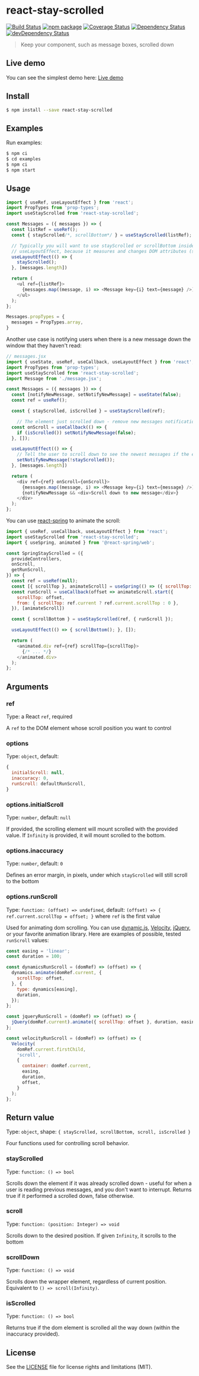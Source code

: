 # react-stay-scrolled

[![Build Status][build-badge]][build]
[![npm package][npm-badge]][npm]
[![Coverage Status][coveralls-badge]][coveralls]
[![Dependency Status][dependency-status-badge]][dependency-status]
[![devDependency Status][dev-dependency-status-badge]][dev-dependency-status]

> Keep your component, such as message boxes, scrolled down

## Live demo

You can see the simplest demo here: [Live demo](https://codesandbox.io/s/6w5vx7yvwk)

## Install

```bash
$ npm install --save react-stay-scrolled
```

## Examples

Run examples:

```bash
$ npm ci
$ cd examples
$ npm ci
$ npm start
```

## Usage

```javascript
import { useRef, useLayoutEffect } from 'react';
import PropTypes from 'prop-types';
import useStayScrolled from 'react-stay-scrolled';

const Messages = ({ messages }) => {
  const listRef = useRef();
  const { stayScrolled/*, scrollBottom*/ } = useStayScrolled(listRef);

  // Typically you will want to use stayScrolled or scrollBottom inside
  // useLayoutEffect, because it measures and changes DOM attributes (scrollTop) directly
  useLayoutEffect(() => {
    stayScrolled();
  }, [messages.length])

  return (
    <ul ref={listRef}>
      {messages.map((message, i) => <Message key={i} text={message} />)}
    </ul>
  );
};

Messages.propTypes = {
  messages = PropTypes.array,
}
```

Another use case is notifying users when there is a new message down the window that they haven't read:

```javascript
// messages.jsx
import { useState, useRef, useCallback, useLayoutEffect } from 'react';
import PropTypes from 'prop-types';
import useStayScrolled from 'react-stay-scrolled';
import Message from './message.jsx';

const Messages = ({ messages }) => {
  const [notifyNewMessage, setNotifyNewMessage] = useState(false);
  const ref = useRef();

  const { stayScrolled, isScrolled } = useStayScrolled(ref);

    // The element just scrolled down - remove new messages notification, if any
  const onScroll = useCallback(() => {
    if (isScrolled()) setNotifyNewMessage(false);
  }, []);

  useLayoutEffect(() => {
    // Tell the user to scroll down to see the newest messages if the element wasn't scrolled down
    setNotifyNewMessage(!stayScrolled());
  }, [messages.length])

  return (
    <div ref={ref} onScroll={onScroll}>
      {messages.map((message, i) => <Message key={i} text={message} />)}
      {notifyNewMessage && <div>Scroll down to new message</div>}
    </div>
  );
};
```

You can use [react-spring](https://www.react-spring.io/) to animate the scroll:

```javascript
import { useRef, useCallback, useLayoutEffect } from 'react';
import useStayScrolled from 'react-stay-scrolled';
import { useSpring, animated } from '@react-spring/web';

const SpringStayScrolled = ({
  provideControllers,
  onScroll,
  getRunScroll,
}) => {
  const ref = useRef(null);
  const [{ scrollTop }, animateScroll] = useSpring(() => ({ scrollTop: 0 }), []);
  const runScroll = useCallback(offset => animateScroll.start({
    scrollTop: offset,
    from: { scrollTop: ref.current ? ref.current.scrollTop : 0 },
  }), [animateScroll])

  const { scrollBottom } = useStayScrolled(ref, { runScroll });

  useLayoutEffect(() => { scrollBottom(); }, []);

  return (
    <animated.div ref={ref} scrollTop={scrollTop}>
      {/* ... */}
    </animated.div>
  );
};
```

## Arguments

### ref

Type: a React `ref`, required

A `ref` to the DOM element whose scroll position you want to control

### options

Type: `object`, default:

```javascript
{
  initialScroll: null,
  inaccuracy: 0,
  runScroll: defaultRunScroll,
}
```

### options.initialScroll

Type: `number`, default: `null`

If provided, the scrolling element will mount scrolled with the provided value. If `Infinity` is provided, it will mount scrolled to the bottom.

### options.inaccuracy

Type: `number`, default: `0`

Defines an error margin, in pixels, under which `stayScrolled` will still scroll to the bottom

### options.runScroll

Type: `function: (offset) => undefined`, default: `(offset) => { ref.current.scrollTop = offset; }` where `ref` is the first value

Used for animating dom scrolling. You can use [dynamic.js](http://dynamicsjs.com/), [Velocity](https://github.com/julianshapiro/velocity), [jQuery](https://jquery.com/), or your favorite animation library. Here are examples of possible, tested `runScroll` values:

```js
const easing = 'linear';
const duration = 100;

const dynamicsRunScroll = (domRef) => (offset) => {
  dynamics.animate(domRef.current, {
    scrollTop: offset,
  }, {
    type: dynamics[easing],
    duration,
  });
};

const jqueryRunScroll = (domRef) => (offset) => {
  jQuery(domRef.current).animate({ scrollTop: offset }, duration, easing);
};

const velocityRunScroll = (domRef) => (offset) => {
  Velocity(
    domRef.current.firstChild,
    'scroll',
    {
      container: domRef.current,
      easing,
      duration,
      offset,
    }
  );
};
```

## Return value

Type: `object`, shape: `{ stayScrolled, scrollBottom, scroll, isScrolled }`

Four functions used for controlling scroll behavior.

### stayScrolled

Type: `function: () => bool`

Scrolls down the element if it was already scrolled down - useful for when a user is reading previous messages, and you don't want to interrupt. Returns true if it performed a scrolled down, false otherwise.

### scroll

Type: `function: (position: Integer) => void`

Scrolls down to the desired position. If given `Infinity`, it scrolls to the bottom

### scrollDown

Type: `function: () => void`

Scrolls down the wrapper element, regardless of current position. Equivalent to `() => scroll(Infinity)`.

### isScrolled

Type: `function: () => bool`

Returns true if the dom element is scrolled all the way down (within the inaccuracy provided).

## License

See the [LICENSE](LICENSE.md) file for license rights and limitations (MIT).

[build-badge]: https://img.shields.io/github/workflow/status/dotcore64/react-stay-scrolled/test/master?style=flat-square
[build]: https://github.com/dotcore64/react-stay-scrolled/actions

[npm-badge]: https://img.shields.io/npm/v/react-stay-scrolled.svg?style=flat-square
[npm]: https://www.npmjs.org/package/react-stay-scrolled

[coveralls-badge]: https://img.shields.io/coveralls/dotcore64/react-stay-scrolled/master.svg?style=flat-square
[coveralls]: https://coveralls.io/r/dotcore64/react-stay-scrolled

[dependency-status-badge]: https://david-dm.org/dotcore64/react-stay-scrolled.svg?style=flat-square
[dependency-status]: https://david-dm.org/dotcore64/react-stay-scrolled

[dev-dependency-status-badge]: https://david-dm.org/dotcore64/react-stay-scrolled/dev-status.svg?style=flat-square
[dev-dependency-status]: https://david-dm.org/dotcore64/react-stay-scrolled#info=devDependencies
